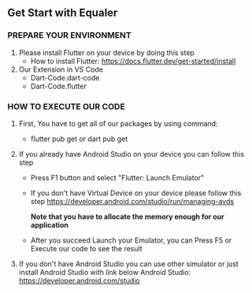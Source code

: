 ## Get Start with Equaler ##

### PREPARE YOUR ENVIRONMENT ###
1. Please install Flutter on your device by doing this step
    - How to install Flutter: https://docs.flutter.dev/get-started/install
2. Our Extension in VS Code
    - Dart-Code.dart-code
    - Dart-Code.flutter


### HOW TO EXECUTE OUR CODE ###
1. First, You have to get all of our packages by using command:
    - flutter pub get or dart pub get

2. If you already have Android Studio on your device you can follow this step
    - Press F1 button and select "Flutter: Launch Emulator"
    - If you don't have Virtual Device on your device please follow this step
        https://developer.android.com/studio/run/managing-avds
        
        **Note that you have to allocate the memory enough for our application**
    - After you succeed Launch your Emulator, you can Press F5 or Execute our code to see the result

3. If you don't have Android Studio you can use other simulator or just install Android Studio with link below
    Android Studio: https://developer.android.com/studio

